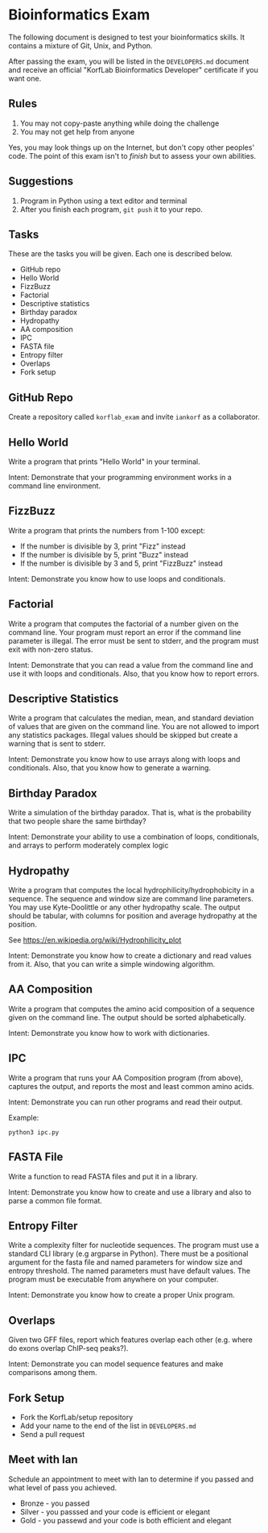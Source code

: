 Bioinformatics Exam
===================

The following document is designed to test your bioinformatics skills. It
contains a mixture of Git, Unix, and Python.

After passing the exam, you will be listed in the `DEVELOPERS.md` document and
receive an official "KorfLab Bioinformatics Developer" certificate if you want
one.


Rules
-----

1. You may not copy-paste anything while doing the challenge
2. You may not get help from anyone

Yes, you may look things up on the Internet, but don't copy other peoples'
code. The point of this exam isn't to _finish_ but to assess your own
abilities.

Suggestions
-----------

1. Program in Python using a text editor and terminal
2. After you finish each program, `git push` it to your repo.


Tasks
-----

These are the tasks you will be given. Each one is described below.

+ GitHub repo
+ Hello World
+ FizzBuzz
+ Factorial
+ Descriptive statistics
+ Birthday paradox
+ Hydropathy
+ AA composition
+ IPC
+ FASTA file
+ Entropy filter
+ Overlaps
+ Fork setup


GitHub Repo
-----------

Create a repository called `korflab_exam` and invite `iankorf` as a
collaborator.


Hello World
-----------

Write a program that prints "Hello World" in your terminal.

Intent: Demonstrate that your programming environment works in a command line
environment.


FizzBuzz
--------

Write a program that prints the numbers from 1-100 except:

+ If the number is divisible by 3, print "Fizz" instead
+ If the number is divisible by 5, print "Buzz" instead
+ If the number is divisible by 3 and 5, print "FizzBuzz" instead

Intent: Demonstrate you know how to use loops and conditionals.


Factorial
---------

Write a program that computes the factorial of a number given on the command
line. Your program must report an error if the command line parameter is
illegal. The error must be sent to stderr, and the program must exit with
non-zero status.

Intent: Demonstrate that you can read a value from the command line and use it
with loops and conditionals. Also, that you know how to report errors.


Descriptive Statistics
----------------------

Write a program that calculates the median, mean, and standard deviation of
values that are given on the command line. You are not allowed to import any
statistics packages. Illegal values should be skipped but create a warning that
is sent to stderr.

Intent: Demonstrate you know how to use arrays along with loops and
conditionals. Also, that you know how to generate a warning.


Birthday Paradox
----------------

Write a simulation of the birthday paradox. That is, what is the probability
that two people share the same birthday?

Intent: Demonstrate your ability to use a combination of loops, conditionals,
and arrays to perform moderately complex logic


Hydropathy
----------

Write a program that computes the local hydrophilicity/hydrophobicity in a
sequence. The sequence and window size are command line parameters. You may use
Kyte-Doolittle or any other hydropathy scale. The output should be tabular,
with columns for position and average hydropathy at the position.

See https://en.wikipedia.org/wiki/Hydrophilicity_plot

Intent: Demonstrate you know how to create a dictionary and read values from
it. Also, that you can write a simple windowing algorithm.


AA Composition
--------------

Write a program that computes the amino acid composition of a sequence given on
the command line. The output should be sorted alphabetically.

Intent: Demonstrate you know how to work with dictionaries.


IPC
---

Write a program that runs your AA Composition program (from above), captures
the output, and reports the most and least common amino acids.

Intent: Demonstrate you can run other programs and read their output.

Example:
```
python3 ipc.py
```


FASTA File
----------

Write a function to read FASTA files and put it in a library.

Intent: Demonstrate you know how to create and use a library and also to parse
a common file format.


Entropy Filter
--------------

Write a complexity filter for nucleotide sequences. The program must use a
standard CLI library (e.g argparse in Python). There must be a positional
argument for the fasta file and named parameters for window size and entropy
threshold. The named parameters must have default values. The program must be
executable from anywhere on your computer.

Intent: Demonstrate you know how to create a proper Unix program.


Overlaps
--------

Given two GFF files, report which features overlap each other (e.g. where do
exons overlap ChIP-seq peaks?).

Intent: Demonstrate you can model sequence features and make comparisons among
them.


Fork Setup
----------

+ Fork the KorfLab/setup repository
+ Add your name to the end of the list in `DEVELOPERS.md`
+ Send a pull request


Meet with Ian
-------------

Schedule an appointment to meet with Ian to determine if you passed and what
level of pass you achieved.

+ Bronze - you passed
+ Silver - you passsed and your code is efficient or elegant
+ Gold - you passewd and your code is both efficient and elegant
